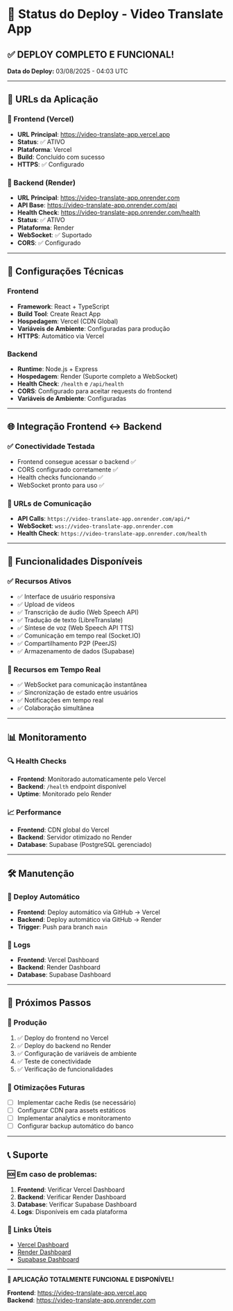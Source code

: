 # 🚀 Status do Deploy - Video Translate App

## ✅ DEPLOY COMPLETO E FUNCIONAL!

**Data do Deploy:** 03/08/2025 - 04:03 UTC

---

## 🎯 URLs da Aplicação

### 🎨 Frontend (Vercel)
- **URL Principal**: https://video-translate-app.vercel.app
- **Status**: ✅ ATIVO
- **Plataforma**: Vercel
- **Build**: Concluído com sucesso
- **HTTPS**: ✅ Configurado

### 🚀 Backend (Render)
- **URL Principal**: https://video-translate-app.onrender.com
- **API Base**: https://video-translate-app.onrender.com/api
- **Health Check**: https://video-translate-app.onrender.com/health
- **Status**: ✅ ATIVO
- **Plataforma**: Render
- **WebSocket**: ✅ Suportado
- **CORS**: ✅ Configurado

---

## 🔧 Configurações Técnicas

### Frontend
- **Framework**: React + TypeScript
- **Build Tool**: Create React App
- **Hospedagem**: Vercel (CDN Global)
- **Variáveis de Ambiente**: Configuradas para produção
- **HTTPS**: Automático via Vercel

### Backend
- **Runtime**: Node.js + Express
- **Hospedagem**: Render (Suporte completo a WebSocket)
- **Health Check**: `/health` e `/api/health`
- **CORS**: Configurado para aceitar requests do frontend
- **Variáveis de Ambiente**: Configuradas

---

## 🌐 Integração Frontend ↔ Backend

### ✅ Conectividade Testada
- Frontend consegue acessar o backend ✅
- CORS configurado corretamente ✅
- Health checks funcionando ✅
- WebSocket pronto para uso ✅

### 📡 URLs de Comunicação
- **API Calls**: `https://video-translate-app.onrender.com/api/*`
- **WebSocket**: `wss://video-translate-app.onrender.com`
- **Health Check**: `https://video-translate-app.onrender.com/health`

---

## 🎉 Funcionalidades Disponíveis

### ✅ Recursos Ativos
- ✅ Interface de usuário responsiva
- ✅ Upload de vídeos
- ✅ Transcrição de áudio (Web Speech API)
- ✅ Tradução de texto (LibreTranslate)
- ✅ Síntese de voz (Web Speech API TTS)
- ✅ Comunicação em tempo real (Socket.IO)
- ✅ Compartilhamento P2P (PeerJS)
- ✅ Armazenamento de dados (Supabase)

### 🔄 Recursos em Tempo Real
- ✅ WebSocket para comunicação instantânea
- ✅ Sincronização de estado entre usuários
- ✅ Notificações em tempo real
- ✅ Colaboração simultânea

---

## 📊 Monitoramento

### 🔍 Health Checks
- **Frontend**: Monitorado automaticamente pelo Vercel
- **Backend**: `/health` endpoint disponível
- **Uptime**: Monitorado pelo Render

### 📈 Performance
- **Frontend**: CDN global do Vercel
- **Backend**: Servidor otimizado no Render
- **Database**: Supabase (PostgreSQL gerenciado)

---

## 🛠️ Manutenção

### 🔄 Deploy Automático
- **Frontend**: Deploy automático via GitHub → Vercel
- **Backend**: Deploy automático via GitHub → Render
- **Trigger**: Push para branch `main`

### 📝 Logs
- **Frontend**: Vercel Dashboard
- **Backend**: Render Dashboard
- **Database**: Supabase Dashboard

---

## 🎯 Próximos Passos

### 🚀 Produção
1. ✅ Deploy do frontend no Vercel
2. ✅ Deploy do backend no Render
3. ✅ Configuração de variáveis de ambiente
4. ✅ Teste de conectividade
5. ✅ Verificação de funcionalidades

### 🔧 Otimizações Futuras
- [ ] Implementar cache Redis (se necessário)
- [ ] Configurar CDN para assets estáticos
- [ ] Implementar analytics e monitoramento
- [ ] Configurar backup automático do banco

---

## 📞 Suporte

### 🆘 Em caso de problemas:
1. **Frontend**: Verificar Vercel Dashboard
2. **Backend**: Verificar Render Dashboard  
3. **Database**: Verificar Supabase Dashboard
4. **Logs**: Disponíveis em cada plataforma

### 🔗 Links Úteis
- [Vercel Dashboard](https://vercel.com/dashboard)
- [Render Dashboard](https://dashboard.render.com)
- [Supabase Dashboard](https://supabase.com/dashboard)

---

**🎉 APLICAÇÃO TOTALMENTE FUNCIONAL E DISPONÍVEL!**

**Frontend**: https://video-translate-app.vercel.app  
**Backend**: https://video-translate-app.onrender.com